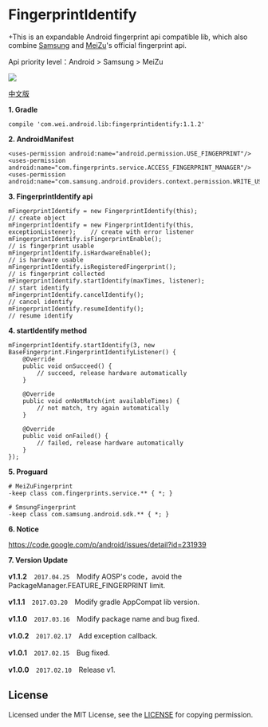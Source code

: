 # FingerprintIdentify

+This is an expandable Android fingerprint api compatible lib, which also combine [Samsung](http://developer.samsung.com/galaxy/pass#) and [MeiZu](http://open-wiki.flyme.cn/index.php?title=%E6%8C%87%E7%BA%B9%E8%AF%86%E5%88%ABAPI)'s official fingerprint api.

Api priority level：Android > Samsung > MeiZu

[![](https://github.com/uccmawei/FingerprintIdentify/raw/master/other/QRCode_en.png)](https://github.com/uccmawei/FingerprintIdentify/raw/master/other/demo.apk)

[中文版](https://github.com/uccmawei/FingerprintIdentify/blob/master/other/README_ZH.md)

**1. Gradle**

    compile 'com.wei.android.lib:fingerprintidentify:1.1.2'

**2. AndroidManifest**

    <uses-permission android:name="android.permission.USE_FINGERPRINT"/>
    <uses-permission android:name="com.fingerprints.service.ACCESS_FINGERPRINT_MANAGER"/>
    <uses-permission android:name="com.samsung.android.providers.context.permission.WRITE_USE_APP_FEATURE_SURVEY"/>

**3. FingerprintIdentify api**

    mFingerprintIdentify = new FingerprintIdentify(this);                       // create object
    mFingerprintIdentify = new FingerprintIdentify(this, exceptionListener);    // create with error listener
    mFingerprintIdentify.isFingerprintEnable();                                 // is fingerprint usable
    mFingerprintIdentify.isHardwareEnable();                                    // is hardware usable
    mFingerprintIdentify.isRegisteredFingerprint();                             // is fingerprint collected
    mFingerprintIdentify.startIdentify(maxTimes, listener);                     // start identify
    mFingerprintIdentify.cancelIdentify();                                      // cancel identify
    mFingerprintIdentify.resumeIdentify();                                      // resume identify

**4. startIdentify method**

    mFingerprintIdentify.startIdentify(3, new BaseFingerprint.FingerprintIdentifyListener() {
        @Override
        public void onSucceed() {
            // succeed, release hardware automatically
        }

        @Override
        public void onNotMatch(int availableTimes) {
            // not match, try again automatically
        }

        @Override
        public void onFailed() {
            // failed, release hardware automatically
        }
    });

**5. Proguard**

    # MeiZuFingerprint
    -keep class com.fingerprints.service.** { *; }
    
    # SmsungFingerprint
    -keep class com.samsung.android.sdk.** { *; }

**6. Notice**

https://code.google.com/p/android/issues/detail?id=231939

**7. Version Update**

**v1.1.2**　`2017.04.25`　Modify AOSP's code，avoid the PackageManager.FEATURE_FINGERPRINT limit.

**v1.1.1**　`2017.03.20`　Modify gradle AppCompat lib version.

**v1.1.0**　`2017.03.16`　Modify package name and bug fixed.

**v1.0.2**　`2017.02.17`　Add exception callback.

**v1.0.1**　`2017.02.15`　Bug fixed.

**v1.0.0**　`2017.02.10`　Release v1.


## License ##

Licensed under the MIT License, see the [LICENSE](https://github.com/uccmawei/FingerprintIdentify/blob/master/LICENSE) for copying permission.
